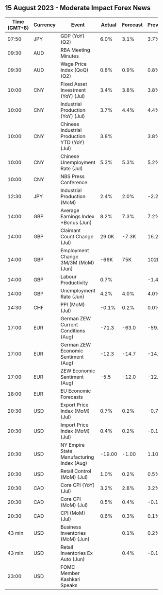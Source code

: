 ## 15 August 2023 - Moderate Impact Forex News

| Time (GMT+8) | Currency | Event | Actual | Forecast | Previous |
|------|----------|-------|--------|----------|----------|
| 07:50 | JPY | GDP (YoY) (Q2) | 6.0% | 3.1% | 3.7% |
| 09:30 | AUD | RBA Meeting Minutes |  |  |  |
| 09:30 | AUD | Wage Price Index (QoQ) (Q2) | 0.8% | 0.9% | 0.8% |
| 10:00 | CNY | Fixed Asset Investment (YoY) (Jul) | 3.4% | 3.8% | 3.8% |
| 10:00 | CNY | Industrial Production (YoY) (Jul) | 3.7% | 4.4% | 4.4% |
| 10:00 | CNY | Chinese Industrial Production YTD (YoY) (Jul) | 3.8% |  | 3.8% |
| 10:00 | CNY | Chinese Unemployment Rate (Jul) | 5.3% | 5.3% | 5.2% |
| 10:00 | CNY | NBS Press Conference |  |  |  |
| 12:30 | JPY | Industrial Production (MoM) | 2.4% | 2.0% | -2.2% |
| 14:00 | GBP | Average Earnings Index +Bonus (Jun) | 8.2% | 7.3% | 7.2% |
| 14:00 | GBP | Claimant Count Change (Jul) | 29.0K | -7.3K | 16.2K |
| 14:00 | GBP | Employment Change 3M/3M (MoM) (Jun) | -66K | 75K | 102K |
| 14:00 | GBP | Labour Productivity | 0.7% |  | -1.4% |
| 14:00 | GBP | Unemployment Rate (Jun) | 4.2% | 4.0% | 4.0% |
| 14:30 | CHF | PPI (MoM) (Jul) | -0.1% | 0.2% | 0.0% |
| 17:00 | EUR | German ZEW Current Conditions (Aug) | -71.3 | -63.0 | -59.5 |
| 17:00 | EUR | German ZEW Economic Sentiment (Aug) | -12.3 | -14.7 | -14.7 |
| 17:00 | EUR | ZEW Economic Sentiment (Aug) | -5.5 | -12.0 | -12.2 |
| 18:00 | EUR | EU Economic Forecasts |  |  |  |
| 20:30 | USD | Export Price Index (MoM) (Jul) | 0.7% | 0.2% | -0.7% |
| 20:30 | USD | Import Price Index (MoM) (Jul) | 0.4% | 0.2% | -0.1% |
| 20:30 | USD | NY Empire State Manufacturing Index (Aug) | -19.00 | -1.00 | 1.10 |
| 20:30 | USD | Retail Control (MoM) (Jul) | 1.0% | 0.2% | 0.5% |
| 20:30 | CAD | Core CPI (YoY) (Jul) | 3.2% | 2.8% | 3.2% |
| 20:30 | CAD | Core CPI (MoM) (Jul) | 0.5% | 0.4% | -0.1% |
| 20:30 | CAD | CPI (MoM) (Jul) | 0.6% | 0.3% | 0.1% |
| 43 min | USD | Business Inventories (MoM) (Jun) |  | 0.1% | 0.2% |
| 43 min | USD | Retail Inventories Ex Auto (Jun) |  | 0.4% | -0.1% |
| 23:00 | USD | FOMC Member Kashkari Speaks |  |  |  |

